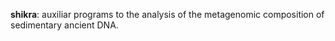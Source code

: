 
<b>shikra</b>: auxiliar programs to the analysis of the metagenomic composition of sedimentary ancient DNA.

